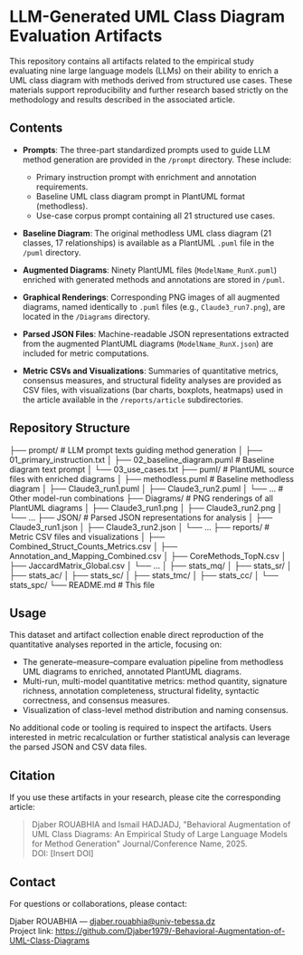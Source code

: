 # LLM-Generated UML Class Diagram Evaluation Artifacts

This repository contains all artifacts related to the empirical study evaluating nine large language models (LLMs) on their ability to enrich a UML class diagram with methods derived from structured use cases. These materials support reproducibility and further research based strictly on the methodology and results described in the associated article.

## Contents

- **Prompts**: The three-part standardized prompts used to guide LLM method generation are provided in the `/prompt` directory. These include:
  - Primary instruction prompt with enrichment and annotation requirements.
  - Baseline UML class diagram prompt in PlantUML format (methodless).
  - Use-case corpus prompt containing all 21 structured use cases.

- **Baseline Diagram**: The original methodless UML class diagram (21 classes, 17 relationships) is available as a PlantUML `.puml` file in the `/puml` directory.

- **Augmented Diagrams**: Ninety PlantUML files (`ModelName_RunX.puml`) enriched with generated methods and annotations are stored in `/puml`.

- **Graphical Renderings**: Corresponding PNG images of all augmented diagrams, named identically to `.puml` files (e.g., `Claude3_run7.png`), are located in the `/Diagrams` directory.

- **Parsed JSON Files**: Machine-readable JSON representations extracted from the augmented PlantUML diagrams (`ModelName_RunX.json`) are included for metric computations.

- **Metric CSVs and Visualizations**: Summaries of quantitative metrics, consensus measures, and structural fidelity analyses are provided as CSV files, with visualizations (bar charts, boxplots, heatmaps) used in the article available in the `/reports/article` subdirectories.

## Repository Structure
├── prompt/ # LLM prompt texts guiding method generation
│ ├── 01_primary_instruction.txt
│ ├── 02_baseline_diagram.puml # Baseline diagram text prompt
│ └── 03_use_cases.txt
├── puml/ # PlantUML source files with enriched diagrams
│ ├── methodless.puml # Baseline methodless diagram
│ ├── Claude3_run1.puml
│ ├── Claude3_run2.puml
│ └── ... # Other model-run combinations
├── Diagrams/ # PNG renderings of all PlantUML diagrams
│ ├── Claude3_run1.png
│ ├── Claude3_run2.png
│ └── ...
├── JSON/ # Parsed JSON representations for analysis
│ ├── Claude3_run1.json
│ ├── Claude3_run2.json
│ └── ...
├── reports/ # Metric CSV files and visualizations
│ ├── Combined_Struct_Counts_Metrics.csv
│ ├── Annotation_and_Mapping_Combined.csv
│ ├── CoreMethods_TopN.csv
│ ├── JaccardMatrix_Global.csv
│ └── ...
│ ├── stats_mq/
│ ├── stats_sr/
│ ├── stats_ac/
│ ├── stats_sc/
│ ├── stats_tmc/
│ ├── stats_cc/
│ └── stats_spc/
└── README.md # This file


## Usage

This dataset and artifact collection enable direct reproduction of the quantitative analyses reported in the article, focusing on:

- The generate–measure–compare evaluation pipeline from methodless UML diagrams to enriched, annotated PlantUML diagrams.
- Multi-run, multi-model quantitative metrics: method quantity, signature richness, annotation completeness, structural fidelity, syntactic correctness, and consensus measures.
- Visualization of class-level method distribution and naming consensus.

No additional code or tooling is required to inspect the artifacts. Users interested in metric recalculation or further statistical analysis can leverage the parsed JSON and CSV data files.

## Citation

If you use these artifacts in your research, please cite the corresponding article:

> Djaber ROUABHIA and Ismail HADJADJ, "Behavioral Augmentation of UML Class Diagrams: An Empirical Study of Large Language Models for Method Generation" Journal/Conference Name, 2025.  
> DOI: [Insert DOI]

## Contact

For questions or collaborations, please contact:

Djaber ROUABHIA — djaber.rouabhia@univ-tebessa.dz  
Project link: https://github.com/Djaber1979/-Behavioral-Augmentation-of-UML-Class-Diagrams
